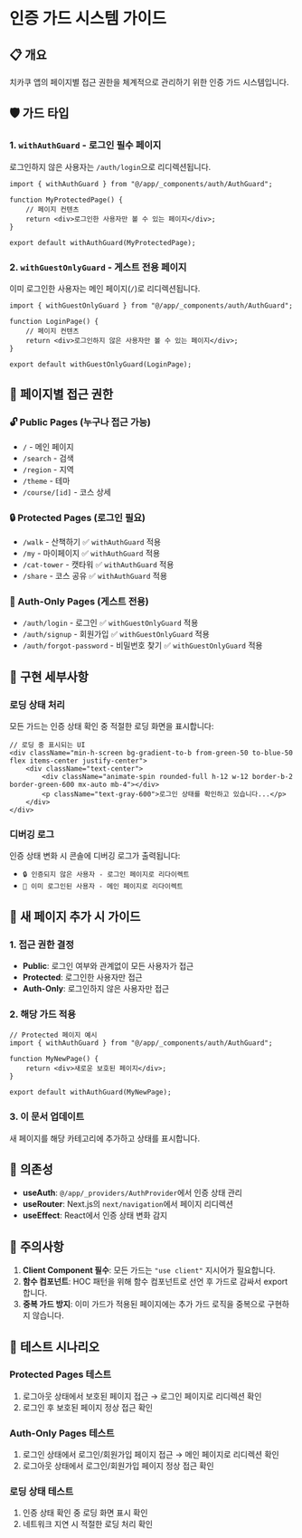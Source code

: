 # 인증 가드 시스템 가이드

## 📋 개요

치카쿠 앱의 페이지별 접근 권한을 체계적으로 관리하기 위한 인증 가드 시스템입니다.

## 🛡️ 가드 타입

### 1. `withAuthGuard` - 로그인 필수 페이지

로그인하지 않은 사용자는 `/auth/login`으로 리디렉션됩니다.

```tsx
import { withAuthGuard } from "@/app/_components/auth/AuthGuard";

function MyProtectedPage() {
	// 페이지 컨텐츠
	return <div>로그인한 사용자만 볼 수 있는 페이지</div>;
}

export default withAuthGuard(MyProtectedPage);
```

### 2. `withGuestOnlyGuard` - 게스트 전용 페이지

이미 로그인한 사용자는 메인 페이지(`/`)로 리디렉션됩니다.

```tsx
import { withGuestOnlyGuard } from "@/app/_components/auth/AuthGuard";

function LoginPage() {
	// 페이지 컨텐츠
	return <div>로그인하지 않은 사용자만 볼 수 있는 페이지</div>;
}

export default withGuestOnlyGuard(LoginPage);
```

## 📖 페이지별 접근 권한

### 🔓 Public Pages (누구나 접근 가능)

- `/` - 메인 페이지
- `/search` - 검색
- `/region` - 지역
- `/theme` - 테마
- `/course/[id]` - 코스 상세

### 🔒 Protected Pages (로그인 필요)

- `/walk` - 산책하기 ✅ `withAuthGuard` 적용
- `/my` - 마이페이지 ✅ `withAuthGuard` 적용
- `/cat-tower` - 캣타워 ✅ `withAuthGuard` 적용
- `/share` - 코스 공유 ✅ `withAuthGuard` 적용

### 🚪 Auth-Only Pages (게스트 전용)

- `/auth/login` - 로그인 ✅ `withGuestOnlyGuard` 적용
- `/auth/signup` - 회원가입 ✅ `withGuestOnlyGuard` 적용
- `/auth/forgot-password` - 비밀번호 찾기 ✅ `withGuestOnlyGuard` 적용

## 🔧 구현 세부사항

### 로딩 상태 처리

모든 가드는 인증 상태 확인 중 적절한 로딩 화면을 표시합니다:

```tsx
// 로딩 중 표시되는 UI
<div className="min-h-screen bg-gradient-to-b from-green-50 to-blue-50 flex items-center justify-center">
	<div className="text-center">
		<div className="animate-spin rounded-full h-12 w-12 border-b-2 border-green-600 mx-auto mb-4"></div>
		<p className="text-gray-600">로그인 상태를 확인하고 있습니다...</p>
	</div>
</div>
```

### 디버깅 로그

인증 상태 변화 시 콘솔에 디버깅 로그가 출력됩니다:

- `🔒 인증되지 않은 사용자 - 로그인 페이지로 리다이렉트`
- `🔑 이미 로그인된 사용자 - 메인 페이지로 리다이렉트`

## 🚀 새 페이지 추가 시 가이드

### 1. 접근 권한 결정

- **Public**: 로그인 여부와 관계없이 모든 사용자가 접근
- **Protected**: 로그인한 사용자만 접근
- **Auth-Only**: 로그인하지 않은 사용자만 접근

### 2. 해당 가드 적용

```tsx
// Protected 페이지 예시
import { withAuthGuard } from "@/app/_components/auth/AuthGuard";

function MyNewPage() {
	return <div>새로운 보호된 페이지</div>;
}

export default withAuthGuard(MyNewPage);
```

### 3. 이 문서 업데이트

새 페이지를 해당 카테고리에 추가하고 상태를 표시합니다.

## 🔄 의존성

- **useAuth**: `@/app/_providers/AuthProvider`에서 인증 상태 관리
- **useRouter**: Next.js의 `next/navigation`에서 페이지 리디렉션
- **useEffect**: React에서 인증 상태 변화 감지

## 📝 주의사항

1. **Client Component 필수**: 모든 가드는 `"use client"` 지시어가 필요합니다.
2. **함수 컴포넌트**: HOC 패턴을 위해 함수 컴포넌트로 선언 후 가드로 감싸서 export합니다.
3. **중복 가드 방지**: 이미 가드가 적용된 페이지에는 추가 가드 로직을 중복으로 구현하지 않습니다.

## 🧪 테스트 시나리오

### Protected Pages 테스트

1. 로그아웃 상태에서 보호된 페이지 접근 → 로그인 페이지로 리디렉션 확인
2. 로그인 후 보호된 페이지 정상 접근 확인

### Auth-Only Pages 테스트

1. 로그인 상태에서 로그인/회원가입 페이지 접근 → 메인 페이지로 리디렉션 확인
2. 로그아웃 상태에서 로그인/회원가입 페이지 정상 접근 확인

### 로딩 상태 테스트

1. 인증 상태 확인 중 로딩 화면 표시 확인
2. 네트워크 지연 시 적절한 로딩 처리 확인
